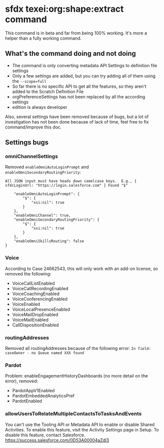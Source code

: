 # sfdx texei:org:shape:extract command

This command is in beta and far from being 100% working. It's more a helper than a fully working command.

## What's the command doing and not doing
* The command is only converting metadata API Settings to definition file settings
* Only a few settings are added, but you can try adding all of them using the `--scope=full`
* So far there is no specific API to get all the features, so they aren't added to the Scratch Definition File
* orgPreferenceSettings has not been replaced by all the according settings
* edition is always developer

Also, several settings have been removed because of bugs, but a lot of investigation has not been done because of lack of time, feel free to fix command/improve this doc.

## Settings bugs
### omniChannelSettings
Removed `enableOmniAutoLoginPrompt` and `enableOmniSecondaryRoutingPriority`:

`All JSON input must have heads down camelcase keys.  E.g., { sfdcLoginUrl: "https://login.salesforce.com" } Found "$"`

```"omniChannelSettings": {
    "enableOmniAutoLoginPrompt": {
        "$": {
            "xsi:nil": true
        }
    },
    "enableOmniChannel": true,
    "enableOmniSecondaryRoutingPriority": {
        "$": {
            "xsi:nil": true
        }
    },
    "enableOmniSkillsRouting": false
}
````

### Voice
According to Case 24662543, this will only work with an add-on license, so removed the following:
* VoiceCallListEnabled
* VoiceCallRecordingEnabled
* VoiceCoachingEnabled
* VoiceConferencingEnabled
* VoiceEnabled
* VoiceLocalPresenceEnabled
* VoiceMailDropEnabled
* VoiceMailEnabled
* CallDispositionEnabled

### routingAddresses
Removed all routingAddresses because of the following error: `In field: caseOwner - no Queue named XXX found`

### Pardot
Problem: enableEngagementHistoryDashboards (no more detail on the error), removed:
* PardotAppV1Enabled
* PardotEmbeddedAnalyticsPref
* PardotEnabled

### allowUsersToRelateMultipleContactsToTasksAndEvents 
You can't use the Tooling API or Metadata API to enable or disable Shared Activities.  To enable this feature, visit the Activity Settings page in Setup.  To disable this feature, contact Salesforce.
https://success.salesforce.com/0D53A00004aZdl3
